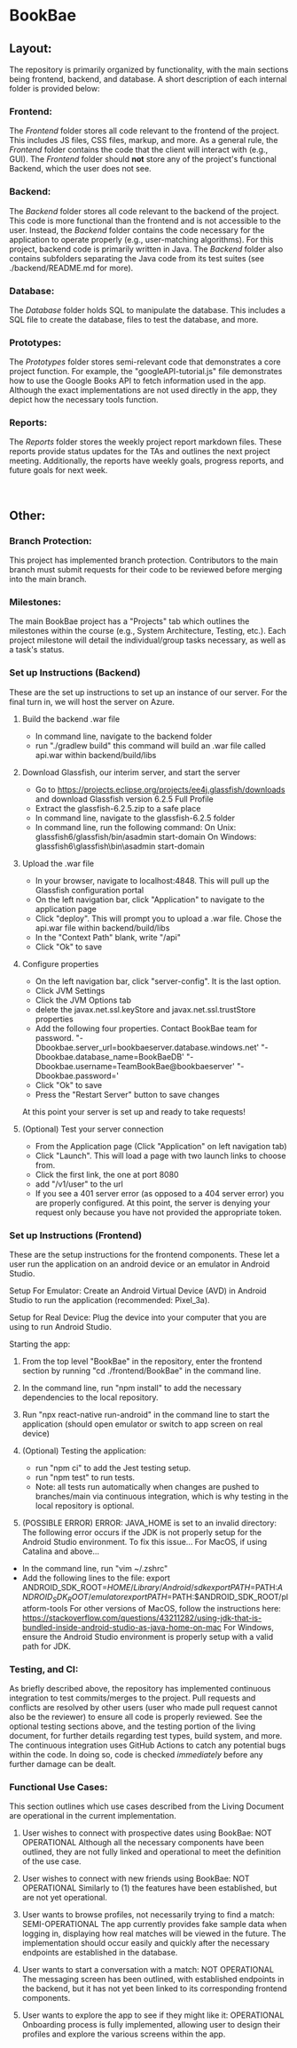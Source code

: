 # BookBae

## Layout:

The repository is primarily organized by functionality, with the main sections being frontend, backend, and database. A short description of each internal folder is provided below:

### Frontend:

The *Frontend* folder stores all code relevant to the frontend of the project. This includes JS files, CSS files, markup, and more. As a general rule, the *Frontend* folder contains the code that the client will interact with (e.g., GUI). The *Frontend* folder should **not** store any of the project's functional Backend, which the user does not see. 

### Backend:

The *Backend* folder stores all code relevant to the backend of the project. This code is more functional than the frontend and is not accessible to the user. Instead, the *Backend* folder contains the code necessary for the application to operate properly (e.g., user-matching algorithms). For this project, backend code is primarily written in Java. The *Backend* folder also contains subfolders separating the Java code from its test suites (see ./backend/README.md for more).

### Database:

The *Database* folder holds SQL to manipulate the database. This includes a SQL file to create the database, files to test the database, and more.

### Prototypes:

The *Prototypes* folder stores semi-relevant code that demonstrates a core project function. For example, the "googleAPI-tutorial.js" file demonstrates how to use the Google Books API to fetch information used in the app. Although the exact implementations are not used directly in the app, they depict how the  necessary tools function. 

### Reports:

The *Reports* folder stores the weekly project report markdown files. These reports provide status updates for the TAs and outlines the next project meeting. Additionally, the reports have weekly goals, progress reports, and future goals for next week.
  
<br/>

## Other:

### Branch Protection:

This project has implemented branch protection. Contributors to the main branch must submit requests for their code to be reviewed before merging into the main branch. 

### Milestones:

The main BookBae project has a "Projects" tab which outlines the milestones within the course (e.g., System Architecture, Testing, etc.). Each project milestone will detail the individual/group tasks necessary, as well as a task's status.

### Set up Instructions (Backend)

These are the set up instructions to set up an instance of our server. For the final turn in, we will host the server on Azure.

1. Build the backend .war file
    - In command line, navigate to the backend folder
    - run "./gradlew build" this command will build an .war file called api.war within backend/build/libs
    
2. Download Glassfish, our interim server, and start the server
    - Go to https://projects.eclipse.org/projects/ee4j.glassfish/downloads and download Glassfish version 6.2.5 Full Profile
    - Extract the glassfish-6.2.5.zip to a safe place
    - In command line, navigate to the glassfish-6.2.5 folder
    - In command line, run the following command:
      On Unix: glassfish6/glassfish/bin/asadmin start-domain
      On Windows: glassfish6\glassfish\bin\asadmin start-domain
      
3. Upload the .war file
   - In your browser, navigate to localhost:4848. This will pull up the Glassfish configuration portal
   - On the left navigation bar, click "Application" to navigate to the application page
   - Click "deploy". This will prompt you to upload a .war file. Chose the api.war file within backend/build/libs
   - In the "Context Path" blank, write "/api"
   - Click "Ok" to save
    
4. Configure properties
    - On the left navigation bar, click "server-config". It is the last option.
    - Click JVM Settings
    - Click the JVM Options tab 
    - delete the javax.net.ssl.keyStore and javax.net.ssl.trustStore properties
    - Add the following four properties. Contact BookBae team for password.
      "-Dbookbae.server_url=bookbaeserver.database.windows.net'
      "-Dbookbae.database_name=BookBaeDB'
      "-Dbookbae.username=TeamBookBae@bookbaeserver'
      "-Dbookbae.password=<password>'
    - Click "Ok" to save
    - Press the "Restart Server" button to save changes
      
    At this point your server is set up and ready to take requests!
   
5. (Optional) Test your server connection
    - From the Application page (Click "Application" on left navigation tab)
    - Click "Launch". This will load a page with two launch links to choose from.
    - Click the first link, the one at port 8080
    - add "/v1/user" to the url
    - If you see a 401 server error (as opposed to a 404 server error) you are properly configured. At this point, the server is denying your request only because you have not provided the appropriate token.

### Set up Instructions (Frontend)
   
These are the setup instructions for the frontend components. These let a user run the application on an android device or an emulator in Android Studio.

Setup For Emulator:
   Create an Android Virtual Device (AVD) in Android Studio to run the application (recommended: Pixel_3a).
   
Setup for Real Device:
   Plug the device into your computer that you are using to run Android Studio. 

Starting the app:
1. From the top level "BookBae" in the repository, enter the frontend section by running "cd ./frontend/BookBae" in the command line.
   
2. In the command line, run "npm install" to add the necessary dependencies to the local repository. 
   
3. Run "npx react-native run-android" in the command line to start the application (should open emulator or switch to app screen on real device)
   
4. (Optional) Testing the application:
   - run "npm ci" to add the Jest testing setup.
   - run "npm test" to run tests.
   - Note: all tests run automatically when changes are pushed to branches/main via continuous integration, which is why testing in the local repository is optional.
  
5. (POSSIBLE ERROR) ERROR: JAVA_HOME is set to an invalid directory:
  The following error occurs if the JDK is not properly setup for the Android Studio environment. To fix this issue...
  For MacOS, if using Catalina and above...
  - In the command line, run "vim ~/.zshrc"
  - Add the following lines to the file:
      export ANDROID_SDK_ROOT=$HOME/Library/Android/sdk
      export PATH=$PATH:$ANDROID_SDK_ROOT/emulator
      export PATH=$PATH:$ANDROID_SDK_ROOT/platform-tools
  For other versions of MacOS, follow the instructions here: https://stackoverflow.com/questions/43211282/using-jdk-that-is-bundled-inside-android-studio-as-java-home-on-mac
  For Windows, ensure the Android Studio environment is properly setup with a valid path for JDK.
   
### Testing, and CI:

As briefly described above, the repository has implemented continuous integration to test commits/merges to the project. Pull requests and conflicts are resolved by other users (user who made pull request cannot also be the reviewer) to ensure all code is properly reviewed. See the optional testing sections above, and the testing portion of the living document, for further details regarding test types, build system, and more. The continuous integration uses GitHub Actions to catch any potential bugs within the code. In doing so, code is checked *immediately* before any further damage can be dealt.
   
### Functional Use Cases:
   
This section outlines which use cases described from the Living Document are operational in the current implementation.
   
1. User wishes to connect with prospective dates using BookBae: NOT OPERATIONAL
      Although all the necessary components have been outlined, they are not fully linked and operational to meet the definition of the use case.
   
2. User wishes to connect with new friends using BookBae: NOT OPERATIONAL
      Similarly to (1) the features have been established, but are not yet operational.
   
3. User wants to browse profiles, not necessarily trying to find a match: SEMI-OPERATIONAL
      The app currently provides fake sample data when logging in, displaying how real matches will be viewed in the future. The implementation should occur easily and quickly after the necessary endpoints are established in the database.
   
4. User wants to start a conversation with a match: NOT OPERATIONAL
      The messaging screen has been outlined, with established endpoints in the backend, but it has not yet been linked to its corresponding frontend components.

5. User wants to explore the app to see if they might like it: OPERATIONAL
      Onboarding process is fully implemented, allowing user to design their profiles and explore the various screens within the app. 



